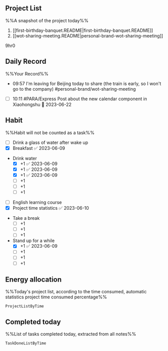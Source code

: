 ## Project List
%%A snapshot of the project today%%
1. [[first-birthday-banquet.README|first-birthday-banquet.README]]
2. [[wot-sharing-meeting.README|personal-brand-wot-sharing-meeting]]

9hr0

## Daily Record
%%Your Record%%
- 09:57 I'm leaving for Beijing today to share (the train is early, so I won't go to the company) #personal-brand/wot-sharing-meeting 
- [ ] 10:11 #PARA/Express Post about the new calendar component in Xiaohongshu 📅 2023-06-22
## Habit
%%Habit will not be counted as a task%%
- [ ] Drink a glass of water after wake up
- [x] Breakfast ✅ 2023-06-09
- Drink water
	- [x] +1 ✅ 2023-06-09
	- [x] +1 ✅ 2023-06-09
	- [x] +1 ✅ 2023-06-09
	- [ ] +1
	- [ ] +1
	- [ ] +1
- [ ] English learning course
- [x] Project time statistics ✅ 2023-06-10
- Take a break
	- [ ] +1
	- [ ] +1
	- [ ] +1
- Stand up for a while
	- [x] +1 ✅ 2023-06-09
	- [ ] +1
	- [ ] +1
	- [ ] +1
	
## Energy allocation
%%Today's project list, according to the time consumed, automatic statistics project time consumed percentage%%
```PeriodicPARA
ProjectListByTime
```

## Completed today
%%List of tasks completed today, extracted from all notes%%
```PeriodicPARA
TaskDoneListByTime
```
